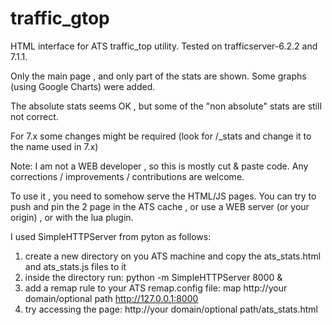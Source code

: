 # traffic_gtop
HTML interface for ATS traffic_top utility. Tested on trafficserver-6.2.2 and 7.1.1.

Only the main page , and only part of the stats are shown. 
Some graphs (using Google Charts) were added.

The absolute stats seems OK , but some of the "non absolute" stats are still not correct.

For 7.x some changes might be required (look for /_stats and change it to the name used in 7.x)


Note: I am not a WEB developer , so this is mostly cut & paste code. 
Any corrections / improvements / contributions are welcome.

To use it , you need to somehow serve the HTML/JS pages.
You can try to push and pin the 2 page in the ATS cache , or use a WEB server (or your origin) , or with the lua plugin.

I used SimpleHTTPServer from pyton as follows:
1) create a new directory on you ATS machine and copy the ats_stats.html and ats_stats.js files to it
2) inside the directory run: python -m SimpleHTTPServer 8000 &
3) add a remap rule to your ATS remap.config file: map http://your domain/optional path http://127.0.0.1:8000
4) try accessing the page: http://your domain/optional path/ats_stats.html  
